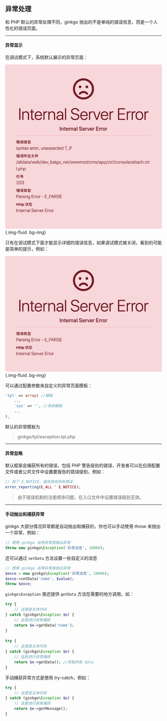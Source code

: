 ## 异常处理

和 PHP 默认的异常处理不同，ginkgo 抛出的不是单纯的错误信息，而是一个人性化的错误页面。

----------

#### 异常显示

在调试模式下，系统默认展示的异常页面：

![在调试模式下](exception_dump.png){.img-fluid .bg-img}

只有在调试模式下面才能显示详细的错误信息，如果调试模式被关闭，看到的可能是简单的提示，例如：

![在部署模式下](exception.png){.img-fluid .bg-img}

可以通过配置参数来自定义的异常页面模板：

``` php
'tpl' => array( //模板
    ...
    'sys' => '', //系统模板
    ...
),
```
默认的异常模板为

> ginkgo/tpl/exception.tpl.php

----------

#### 异常忽略

默认框架会捕获所有的错误，包括 PHP 警告级别的错误，开发者可以在应用配置文件或者公共文件中设置要报告的错误级别，例如：

``` php
// 除了 E_NOTICE，报告其他所有错误
error_reporting(E_ALL ^ E_NOTICE);
```

> 由于错误机制的注册顺序问题，在入口文件中设置错误级别无效。

----------

#### 手动抛出和捕获异常

ginkgo 大部分情况异常都是自动抛出和捕获的，你也可以手动使用 throw 来抛出一个异常，例如：

``` php
// 使用 ginkgo 自带异常类抛出异常
throw new ginkgo\Exception('异常消息', 10006);
```

还可以通过 `setData` 方法设置一些自定义的消息

``` php
// 使用 ginkgo 自带异常类抛出异常
$exce = new ginkgo\Exception('异常消息', 10006);
$exce->setData('name', $value);
throw $exce;
```

`ginkgo\Exception` 类还提供 `getData` 方法在需要的地方调用，如：

``` php
try {
    // 这里是主体代码
} catch (ginkgo\Exception $e) {
    // 这是进行异常捕获
    return $e->getData('name');
}

try {
    // 这里是主体代码
} catch (ginkgo\Exception $e) {
    // 这是进行异常捕获
    return $e->getData(); //获取所有 data
}
```

手动捕获异常方式是使用 try-catch，例如：

``` php
try {
    // 这里是主体代码
} catch (ginkgo\Exception $e) {
    // 这是进行异常捕获
    return $e->getMessage();
}
```
